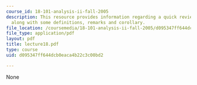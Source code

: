 ```yaml
---
course_id: 18-101-analysis-ii-fall-2005
description: This resource provides information regarding a quick review of permutations
  along with some definitions, remarks and corollary.
file_location: /coursemedia/18-101-analysis-ii-fall-2005/d095347ff644dcb0eaca4b22c3c00bd2_lecture18.pdf
file_type: application/pdf
layout: pdf
title: lecture18.pdf
type: course
uid: d095347ff644dcb0eaca4b22c3c00bd2

---
```

None